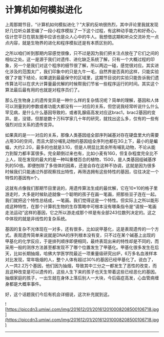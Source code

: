 # 计算机如何模拟进化

上周那期节目，“计算机如何模拟进化？”大家的反响很热烈，其中评论里我就发现好几位听众甚至编了一段小程序模拟了一下这个过程，有这种动手能力和好奇心，估计您平日在朋友圈中应该也是众人心中的牛人。我想借这期和听众交流补充一点点内容，就是生物界的进化和程序模拟还是有本质区别的。

之所以咱们听到那期内容感觉很像，只不过是因为我们把关注点放在了它们之间的相似之处。这一是源于我们对遗传、进化缺乏系统了解，只有一个大概过程的印象，另一个是我们对这个程序的细节很了解，所以两边一碰，感觉很对应。其实进化涉及的范围太广，我们印象中的只是九牛一毛，自然界是否真的这样，只能实验做了才能下结论，如果退到最最保守的区域里，这期节目说的实验只能告诉我们遗传算法可以在求大计算量最优解的时候帮我们节省一些程序运行的时间。其实这个算法最后最有用的也就是对程序员们了。

那么在生物身上的遗传变异是一种什么样的复杂情况呢？简单的理解，基因和人体可以测量到的参数或者功能大都没有一一对应的关系，但您说我经常听说什么什么罕见病，是什么什么基因导致的，或者乳腺癌高发对应这brac1，brac2基因的变异。是，没错，但那是数十万科学家几十年的研究，就找出这么多，仅有的一些有强烈对应关系的遗传变异。

如果真的是一一对应的关系，那像人类基因组全部序列碱基对存在硬盘里大约需要占用3G的空间，而且大部分哺乳动物的基因组全序列也都在3G上下，最小的是蝙蝠，大约2.2G，最多的也就是3.1G，但是人明显比其余所有哺乳动物，不论从能力到智力都丰富很多。完全颠倒过来也有，比如小麦有16G，但复杂程度完全比不上人，现在发现的最大的是一种叫重楼百合的植物，150G，是人类基因组碱基序列的50倍。即便刨除了多倍体的因素，还是会存在这种不协调，这就是因为很多时候我们只能通过外部观察找出特性，再筛选拥有这些特性的基因，往往决定一个特性的基因有n个。

这就有点像我们那期节目里说的，用遗传算法生成的最优解，它在10×10的格子里游走时，大多是时候轨迹就像一个聪明的孩子在画一笔画，把那些豆子连在一起。我们就把这个特性总结成，一笔画。我们觉得这是一个特性。但实际上之所以能形成这种特性，在那个计算机生物的生存策略中可根本没有哪条指令是“请按一笔画走法运动”这样的基因，它之所以游走成那个样是有全部243位数列决定的。这之中体现的就是非线性的复杂系统。

基因的复杂不光体现在一对多，还有很多，比如说甲基化，这是表观遗传的一个方式。表观遗传简单来说就是DNA的序列根本没有变，只不过在某个碱基上出现的甲基化的化学反应，于是排列顺序即便相同，最终表现出来的特性却是不同的，而采用一般的测序方法甚至都发现不了哪个位置发生了甲基化。甲基化很多发生在后天，比如长期抽烟，哈佛大学医学院最近一项重量级研究出炉，6万多名血液样本对比发现，常年吸烟的人，整个人体有超过30%的基因已经甲基化了。说白了，人一共2.2万个基因，他们因为抽烟，导致其中三分之一都发生了恶性的改变，而且这种改变是可以遗传的，这些人生下来的孩子也天生带着这些已经恶化的基因。抽烟家庭的孩子，一出生就在身体上落后别人一大块，今后癌症高发，心血管病缠身都是大概率事件。

好，这个话题我们今后有机会详细说，这次补充就到这。

![https://piccdn3.umiwi.com/img/201612/01/201612010008208500106718.jpg](https://piccdn3.umiwi.com/img/201612/01/201612010008208500106718.jpg)

---
